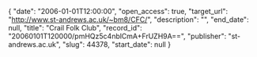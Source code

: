 {
  "date": "2006-01-01T12:00:00", 
  "open_access": true, 
  "target_url": "http://www.st-andrews.ac.uk/~bm8/CFC/", 
  "description": "", 
  "end_date": null, 
  "title": "Crail Folk Club", 
  "record_id": "20060101T120000/pmHQz5c4nblCmA+FrUZH9A==", 
  "publisher": "st-andrews.ac.uk", 
  "slug": 44378, 
  "start_date": null
}

